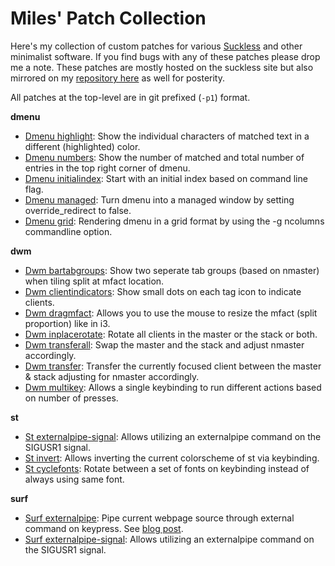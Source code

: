 # Miles' Patch Collection

Here's my collection of custom patches for various [Suckless](http://suckless.org/philosophy/) and other minimalist software. If you find bugs with any of these patches please drop me a note. These patches are mostly hosted on the suckless site but also mirrored on my [repository here](http://github.com/mil/patches) as well for posterity.

All patches at the top-level are in git prefixed (`-p1`) format.

**dmenu**

- [Dmenu highlight](https://tools.suckless.org/dmenu/patches/highlight): Show the individual characters of matched text in a different (highlighted) color.
- [Dmenu numbers](https://tools.suckless.org/dmenu/patches/numbers): Show the number of matched and total number of entries in the top right corner of dmenu.
- [Dmenu initialindex](https://github.com/mil/suckless-patches/blob/master/dmenu/dmenu-initialindex-4.9.diff): Start with an initial index based on command line flag.
- [Dmenu managed](https://dwm.suckless.org/patches/managed): Turn dmenu into a managed window by setting override_redirect to false.
- [Dmenu grid](https://dwm.suckless.org/patches/grid): Rendering dmenu in a grid format by using the -g ncolumns commandline option.

**dwm**

- [Dwm bartabgroups](https://dwm.suckless.org/patches/bartabgroups): Show two seperate tab groups (based on nmaster) when tiling split at mfact location.
- [Dwm clientindicators](https://dwm.suckless.org/patches/clientindicators): Show small dots on each tag icon to indicate clients.
- [Dwm dragmfact](https://dwm.suckless.org/patches/dragmfact): Allows you to use the mouse to resize the mfact (split proportion) like in i3.
- [Dwm inplacerotate](https://dwm.suckless.org/patches/inplacerotate): Rotate all clients in the master or the stack or both.
- [Dwm transferall](https://dwm.suckless.org/patches/transfer/): Swap the master and the stack and adjust nmaster accordingly.
- [Dwm transfer](https://dwm.suckless.org/patches/transfer/): Transfer the currently focused client between the master & stack adjusting for nmaster accordingly.
- [Dwm multikey](https://dwm.suckless.org/patches/multikey/): Allows a single keybinding to run different actions based on number of presses.

**st**

- [St externalpipe-signal](https://st.suckless.org/patches/externalpipe-signal/): Allows utilizing an externalpipe command on the SIGUSR1 signal.
- [St invert](https://st.suckless.org/patches/invert/): Allows inverting the current colorscheme of st via keybinding.
- [St cyclefonts](https://st.suckless.org/patches/cyclefonts/): Rotate between a set of fonts on keybinding instead of always using same font.

**surf**

- [Surf externalpipe](https://surf.suckless.org/patches/externalpipe/): Pipe current webpage source through external command on keypress. See [blog post](https://milesalan.com/notes/surf-externalpipe-patch-browsing-via-dmenu/).
- [Surf externalpipe-signal](https://surf.suckless.org/patches/externalpipe-signal): Allows utilizing an externalpipe command on the SIGUSR1 signal.
